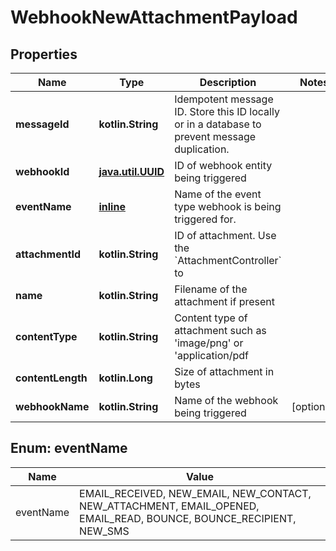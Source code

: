 
# WebhookNewAttachmentPayload

## Properties
Name | Type | Description | Notes
------------ | ------------- | ------------- | -------------
**messageId** | **kotlin.String** | Idempotent message ID. Store this ID locally or in a database to prevent message duplication. | 
**webhookId** | [**java.util.UUID**](java.util.UUID) | ID of webhook entity being triggered | 
**eventName** | [**inline**](#EventNameEnum) | Name of the event type webhook is being triggered for. | 
**attachmentId** | **kotlin.String** | ID of attachment. Use the &#x60;AttachmentController&#x60; to | 
**name** | **kotlin.String** | Filename of the attachment if present | 
**contentType** | **kotlin.String** | Content type of attachment such as &#39;image/png&#39; or &#39;application/pdf | 
**contentLength** | **kotlin.Long** | Size of attachment in bytes | 
**webhookName** | **kotlin.String** | Name of the webhook being triggered |  [optional]


<a name="EventNameEnum"></a>
## Enum: eventName
Name | Value
---- | -----
eventName | EMAIL_RECEIVED, NEW_EMAIL, NEW_CONTACT, NEW_ATTACHMENT, EMAIL_OPENED, EMAIL_READ, BOUNCE, BOUNCE_RECIPIENT, NEW_SMS




